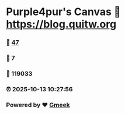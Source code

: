 # Purple4pur's Canvas :link: https://blog.quitw.org 
### :page_facing_up: [47](https://blog.quitw.org/tag.html) 
### :speech_balloon: 7 
### :hibiscus: 119033 
### :alarm_clock: 2025-10-13 10:27:56 
### Powered by :heart: [Gmeek](https://github.com/Meekdai/Gmeek)
